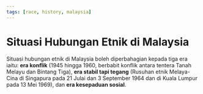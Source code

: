 ```yaml
---
tags: [race, history, malaysia]
---
```


# Situasi Hubungan Etnik di Malaysia

Situasi hubungan etnik di Malaysia boleh diperbahagian kepada tiga era iaitu:
**era konflik** (1945 hingga 1960, berbabit konflik antara tentera Tanah Melayu
dan Bintang Tiga), **era stabil tapi tegang** (Rusuhan etnik Melaya-Cina di
Singapura pada 21 Julai dan 3 September 1964 dan di Kuala Lumpur pada 13 Mei
1969), dan **era kesepaduan sosial**.
